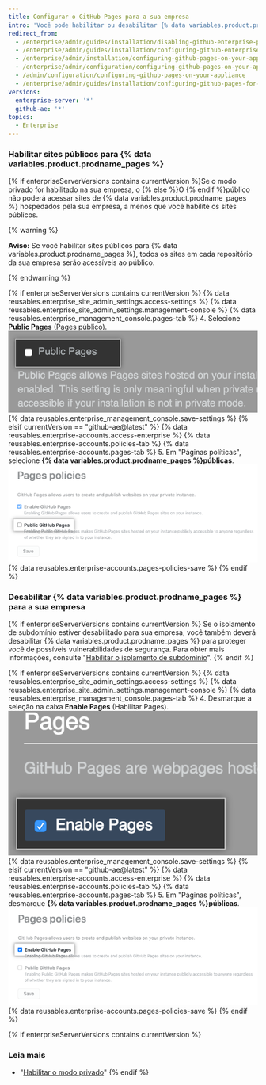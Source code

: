```yaml
---
title: Configurar o GitHub Pages para a sua empresa
intro: 'Você pode habilitar ou desabilitar {% data variables.product.prodname_pages %} para a sua empresa e escolher se deseja tornar os sites acessíveis ao público.'
redirect_from:
  - /enterprise/admin/guides/installation/disabling-github-enterprise-pages/
  - /enterprise/admin/guides/installation/configuring-github-enterprise-pages/
  - /enterprise/admin/installation/configuring-github-pages-on-your-appliance
  - /enterprise/admin/configuration/configuring-github-pages-on-your-appliance
  - /admin/configuration/configuring-github-pages-on-your-appliance
  - /enterprise/admin/guides/installation/configuring-github-pages-for-your-enterprise/
versions:
  enterprise-server: '*'
  github-ae: '*'
topics:
  - Enterprise
---
```


### Habilitar sites públicos para {% data variables.product.prodname_pages %}

{% if enterpriseServerVersions contains currentVersion %}Se o modo privado for habilitado na sua empresa, o {% else %}O {% endif %}público não poderá acessar sites de {% data variables.product.prodname_pages %} hospedados pela sua empresa, a menos que você habilite os sites públicos.

{% warning %}

**Aviso:** Se você habilitar sites públicos para {% data variables.product.prodname_pages %}, todos os sites em cada repositório da sua empresa serão acessíveis ao público.

{% endwarning %}

{% if enterpriseServerVersions contains currentVersion %}
{% data reusables.enterprise_site_admin_settings.access-settings %}
{% data reusables.enterprise_site_admin_settings.management-console %}
{% data reusables.enterprise_management_console.pages-tab %}
4. Selecione **Public Pages** (Pages público). ![Caixa de seleção para deixar o Pages acessível publicamente](/assets/images/enterprise/management-console/public-pages-checkbox.png)
{% data reusables.enterprise_management_console.save-settings %}
{% elsif currentVersion == "github-ae@latest" %}
{% data reusables.enterprise-accounts.access-enterprise %}
{% data reusables.enterprise-accounts.policies-tab %}
{% data reusables.enterprise-accounts.pages-tab %}
5. Em "Páginas políticas", selecione **{% data variables.product.prodname_pages %}públicas**. ![Caixa de seleção para habilitar as {% data variables.product.prodname_pages %} públicas](/assets/images/enterprise/business-accounts/public-github-pages-checkbox.png)
{% data reusables.enterprise-accounts.pages-policies-save %}
{% endif %}

### Desabilitar {% data variables.product.prodname_pages %} para a sua empresa

{% if enterpriseServerVersions contains currentVersion %}
Se o isolamento de subdomínio estiver desabilitado para sua empresa, você também deverá desabilitar
{% data variables.product.prodname_pages %} para proteger você de possíveis vulnerabilidades de segurança. Para obter mais informações, consulte "[Habilitar o isolamento de subdomínio](/admin/configuration/enabling-subdomain-isolation)".
{% endif %}

{% if enterpriseServerVersions contains currentVersion %}
{% data reusables.enterprise_site_admin_settings.access-settings %}
{% data reusables.enterprise_site_admin_settings.management-console %}
{% data reusables.enterprise_management_console.pages-tab %}
4. Desmarque a seleção na caixa **Enable Pages** (Habilitar Pages). ![Caixa de seleção para desabilitar o{% data variables.product.prodname_pages %}](/assets/images/enterprise/management-console/pages-select-button.png)
{% data reusables.enterprise_management_console.save-settings %}
{% elsif currentVersion == "github-ae@latest" %}
{% data reusables.enterprise-accounts.access-enterprise %}
{% data reusables.enterprise-accounts.policies-tab %}
{% data reusables.enterprise-accounts.pages-tab %}
5. Em "Páginas políticas", desmarque **{% data variables.product.prodname_pages %}públicas**. ![Caixa de seleção para desabilitar o{% data variables.product.prodname_pages %}](/assets/images/enterprise/business-accounts/enable-github-pages-checkbox.png)
{% data reusables.enterprise-accounts.pages-policies-save %}
{% endif %}

{% if enterpriseServerVersions contains currentVersion %}
### Leia mais

- "[Habilitar o modo privado](/admin/configuration/enabling-private-mode)"
{% endif %}
